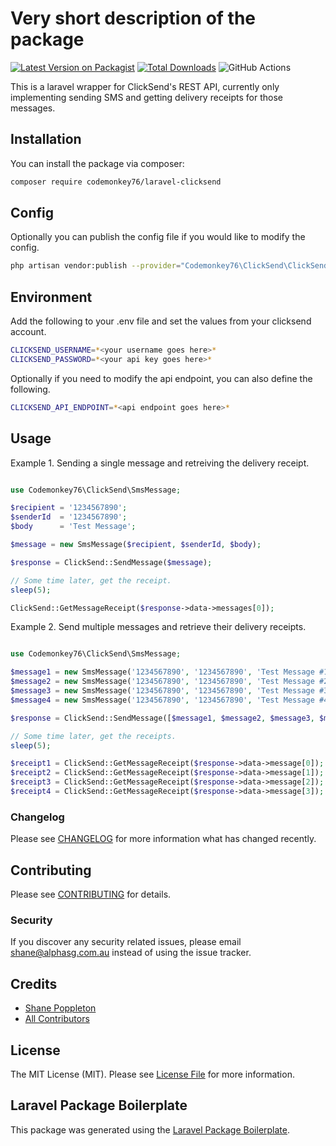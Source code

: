 # Very short description of the package

[![Latest Version on Packagist](https://img.shields.io/packagist/v/codemonkey76/laravel-clicksend.svg?style=flat-square)](https://packagist.org/packages/codemonkey76/laravel-clicksend)
[![Total Downloads](https://img.shields.io/packagist/dt/codemonkey76/laravel-clicksend.svg?style=flat-square)](https://packagist.org/packages/codemonkey76/laravel-clicksend)
![GitHub Actions](https://github.com/codemonkey76/laravel-clicksend/actions/workflows/main.yml/badge.svg)

This is a laravel wrapper for ClickSend's REST API, currently only implementing sending SMS and getting delivery receipts for those messages.

## Installation

You can install the package via composer:

```bash
composer require codemonkey76/laravel-clicksend
```

## Config

Optionally you can publish the config file if you would like to modify the config.

```bash
php artisan vendor:publish --provider="Codemonkey76\ClickSend\ClickSendServiceProvider"
```

## Environment

Add the following to your .env file and set the values from your clicksend account.

```bash
CLICKSEND_USERNAME=*<your username goes here>*
CLICKSEND_PASSWORD=*<your api key goes here>*
```

Optionally if you need to modify the api endpoint, you can also define the following.

```bash
CLICKSEND_API_ENDPOINT=*<api endpoint goes here>*
```

## Usage

Example 1. Sending a single message and retreiving the delivery receipt.

```php

use Codemonkey76\ClickSend\SmsMessage;

$recipient = '1234567890';
$senderId  = '1234567890';
$body      = 'Test Message';

$message = new SmsMessage($recipient, $senderId, $body);

$response = ClickSend::SendMessage($message);

// Some time later, get the receipt.
sleep(5);

ClickSend::GetMessageReceipt($response->data->messages[0]);
```

Example 2. Send multiple messages and retrieve their delivery receipts.

```php

use Codemonkey76\ClickSend\SmsMessage;

$message1 = new SmsMessage('1234567890', '1234567890', 'Test Message #1');
$message2 = new SmsMessage('1234567890', '1234567890', 'Test Message #2');
$message3 = new SmsMessage('1234567890', '1234567890', 'Test Message #3');
$message4 = new SmsMessage('1234567890', '1234567890', 'Test Message #4');

$response = ClickSend::SendMessage([$message1, $message2, $message3, $message4]);

// Some time later, get the receipts.
sleep(5);

$receipt1 = ClickSend::GetMessageReceipt($response->data->message[0]);
$receipt2 = ClickSend::GetMessageReceipt($response->data->message[1]);
$receipt3 = ClickSend::GetMessageReceipt($response->data->message[2]);
$receipt4 = ClickSend::GetMessageReceipt($response->data->message[3]);

```

### Changelog

Please see [CHANGELOG](CHANGELOG.md) for more information what has changed recently.

## Contributing

Please see [CONTRIBUTING](CONTRIBUTING.md) for details.

### Security

If you discover any security related issues, please email shane@alphasg.com.au instead of using the issue tracker.

## Credits

-   [Shane Poppleton](https://github.com/codemonkey76)
-   [All Contributors](../../contributors)

## License

The MIT License (MIT). Please see [License File](LICENSE.md) for more information.

## Laravel Package Boilerplate

This package was generated using the [Laravel Package Boilerplate](https://laravelpackageboilerplate.com).
